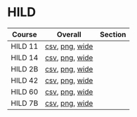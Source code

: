 # HILD

| Course | Overall | Section |
| ------ | ------- | ------- |
| HILD 11 | [csv](https://github.com/UCSD-Historical-Enrollment-Data/2024Winter/blob/main/overall/HILD%2011.csv), [png](https://raw.githubusercontent.com/UCSD-Historical-Enrollment-Data/2024Winter/main/plot_overall/HILD%2011.png), [wide](https://raw.githubusercontent.com/UCSD-Historical-Enrollment-Data/2024Winter/main/plot_overall_wide/HILD%2011.png) |  |
| HILD 14 | [csv](https://github.com/UCSD-Historical-Enrollment-Data/2024Winter/blob/main/overall/HILD%2014.csv), [png](https://raw.githubusercontent.com/UCSD-Historical-Enrollment-Data/2024Winter/main/plot_overall/HILD%2014.png), [wide](https://raw.githubusercontent.com/UCSD-Historical-Enrollment-Data/2024Winter/main/plot_overall_wide/HILD%2014.png) |  |
| HILD 2B | [csv](https://github.com/UCSD-Historical-Enrollment-Data/2024Winter/blob/main/overall/HILD%202B.csv), [png](https://raw.githubusercontent.com/UCSD-Historical-Enrollment-Data/2024Winter/main/plot_overall/HILD%202B.png), [wide](https://raw.githubusercontent.com/UCSD-Historical-Enrollment-Data/2024Winter/main/plot_overall_wide/HILD%202B.png) |  |
| HILD 42 | [csv](https://github.com/UCSD-Historical-Enrollment-Data/2024Winter/blob/main/overall/HILD%2042.csv), [png](https://raw.githubusercontent.com/UCSD-Historical-Enrollment-Data/2024Winter/main/plot_overall/HILD%2042.png), [wide](https://raw.githubusercontent.com/UCSD-Historical-Enrollment-Data/2024Winter/main/plot_overall_wide/HILD%2042.png) |  |
| HILD 60 | [csv](https://github.com/UCSD-Historical-Enrollment-Data/2024Winter/blob/main/overall/HILD%2060.csv), [png](https://raw.githubusercontent.com/UCSD-Historical-Enrollment-Data/2024Winter/main/plot_overall/HILD%2060.png), [wide](https://raw.githubusercontent.com/UCSD-Historical-Enrollment-Data/2024Winter/main/plot_overall_wide/HILD%2060.png) |  |
| HILD 7B | [csv](https://github.com/UCSD-Historical-Enrollment-Data/2024Winter/blob/main/overall/HILD%207B.csv), [png](https://raw.githubusercontent.com/UCSD-Historical-Enrollment-Data/2024Winter/main/plot_overall/HILD%207B.png), [wide](https://raw.githubusercontent.com/UCSD-Historical-Enrollment-Data/2024Winter/main/plot_overall_wide/HILD%207B.png) |  |
